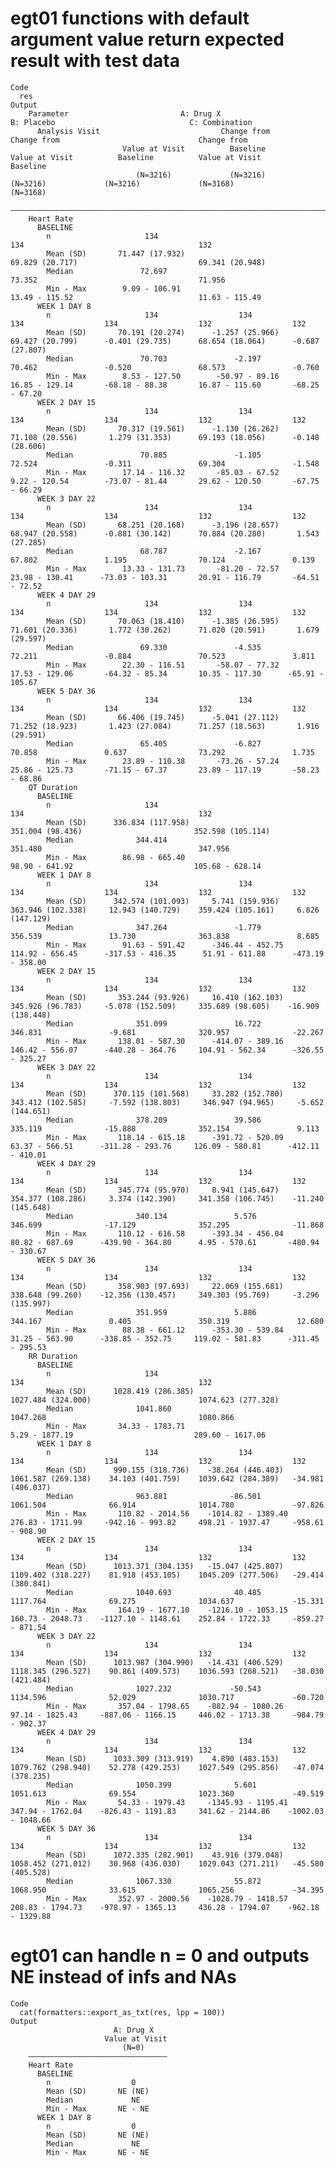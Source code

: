 # egt01 functions with default argument value return expected result with test data

    Code
      res
    Output
        Parameter                         A: Drug X                                B: Placebo                              C: Combination             
          Analysis Visit                           Change from                               Change from                               Change from    
                             Value at Visit          Baseline          Value at Visit          Baseline          Value at Visit          Baseline     
                                (N=3216)             (N=3216)             (N=3216)             (N=3216)             (N=3168)             (N=3168)     
        ——————————————————————————————————————————————————————————————————————————————————————————————————————————————————————————————————————————————
        Heart Rate                                                                                                                                    
          BASELINE                                                                                                                                    
            n                     134                                       134                                       132                             
            Mean (SD)       71.447 (17.932)                           69.829 (20.717)                           69.341 (20.948)                       
            Median               72.697                                    73.352                                    71.956                           
            Min - Max        9.09 - 106.91                             13.49 - 115.52                            11.63 - 115.49                       
          WEEK 1 DAY 8                                                                                                                                
            n                     134                  134                  134                  134                  132                  132        
            Mean (SD)       70.191 (20.274)      -1.257 (25.966)      69.427 (20.799)      -0.401 (29.735)      68.654 (18.064)      -0.687 (27.807)  
            Median               70.703               -2.197               70.462               -0.520               68.573               -0.760      
            Min - Max        8.53 - 127.50        -50.97 - 89.16       16.85 - 129.14       -68.18 - 88.38       16.87 - 115.60       -68.25 - 67.20  
          WEEK 2 DAY 15                                                                                                                               
            n                     134                  134                  134                  134                  132                  132        
            Mean (SD)       70.317 (19.561)      -1.130 (26.262)      71.108 (20.556)       1.279 (31.353)      69.193 (18.056)      -0.148 (28.606)  
            Median               70.885               -1.105               72.524               -0.311               69.304               -1.548      
            Min - Max        17.14 - 116.32       -85.03 - 67.52       9.22 - 120.54        -73.07 - 81.44       29.62 - 120.50       -67.75 - 66.29  
          WEEK 3 DAY 22                                                                                                                               
            n                     134                  134                  134                  134                  132                  132        
            Mean (SD)       68.251 (20.168)      -3.196 (28.657)      68.947 (20.558)      -0.881 (30.142)      70.884 (20.280)       1.543 (27.285)  
            Median               68.787               -2.167               67.802               1.195                70.124               0.139       
            Min - Max        13.33 - 131.73       -81.20 - 72.57       23.98 - 130.41      -73.03 - 103.31       20.91 - 116.79       -64.51 - 72.52  
          WEEK 4 DAY 29                                                                                                                               
            n                     134                  134                  134                  134                  132                  132        
            Mean (SD)       70.063 (18.410)      -1.385 (26.595)      71.601 (20.336)       1.772 (30.262)      71.020 (20.591)       1.679 (29.597)  
            Median               69.330               -4.535               72.211               -0.884               70.523               3.811       
            Min - Max        22.30 - 116.51       -58.07 - 77.32       17.53 - 129.06       -64.32 - 85.34       10.35 - 117.30      -65.91 - 105.67  
          WEEK 5 DAY 36                                                                                                                               
            n                     134                  134                  134                  134                  132                  132        
            Mean (SD)       66.406 (19.745)      -5.041 (27.112)      71.252 (18.923)       1.423 (27.084)      71.257 (18.563)       1.916 (29.591)  
            Median               65.405               -6.827               70.858               0.637                73.292               1.735       
            Min - Max        23.89 - 110.38       -73.26 - 57.24       25.86 - 125.73       -71.15 - 67.37       23.89 - 117.19       -58.23 - 68.86  
        QT Duration                                                                                                                                   
          BASELINE                                                                                                                                    
            n                     134                                       134                                       132                             
            Mean (SD)      336.834 (117.958)                          351.004 (98.436)                         352.598 (105.114)                      
            Median              344.414                                   351.480                                   347.956                           
            Min - Max        86.98 - 665.40                            98.90 - 641.92                           105.68 - 628.14                       
          WEEK 1 DAY 8                                                                                                                                
            n                     134                  134                  134                  134                  132                  132        
            Mean (SD)      342.574 (101.093)     5.741 (159.936)     363.946 (102.338)     12.943 (140.729)    359.424 (105.161)     6.826 (147.129)  
            Median              347.264               -1.779              356.539               13.730              363.838               8.685       
            Min - Max        91.63 - 591.42      -346.44 - 452.75     114.92 - 656.45      -317.53 - 416.35      51.91 - 611.88      -473.19 - 358.00 
          WEEK 2 DAY 15                                                                                                                               
            n                     134                  134                  134                  134                  132                  132        
            Mean (SD)       353.244 (93.926)     16.410 (162.103)     345.926 (96.783)     -5.078 (152.509)     335.689 (98.605)    -16.909 (138.448) 
            Median              351.099               16.722              346.831               -9.681              320.957              -22.267      
            Min - Max       138.01 - 587.30      -414.07 - 389.16     146.42 - 556.07      -440.28 - 364.76     104.91 - 562.34      -326.55 - 325.27 
          WEEK 3 DAY 22                                                                                                                               
            n                     134                  134                  134                  134                  132                  132        
            Mean (SD)      370.115 (101.568)     33.282 (152.780)    343.412 (102.585)     -7.592 (138.803)     346.947 (94.965)     -5.652 (144.651) 
            Median              378.209               39.586              335.119              -15.888              352.154               9.113       
            Min - Max       118.14 - 615.18      -391.72 - 520.09      63.37 - 566.51      -311.28 - 293.76     126.09 - 580.81      -412.11 - 410.01 
          WEEK 4 DAY 29                                                                                                                               
            n                     134                  134                  134                  134                  132                  132        
            Mean (SD)       345.774 (95.970)     8.941 (145.647)     354.377 (108.286)     3.374 (142.390)     341.358 (106.745)    -11.240 (145.648) 
            Median              340.134               5.576               346.699              -17.129              352.295              -11.868      
            Min - Max       110.12 - 616.58      -393.34 - 456.04      80.82 - 687.69      -439.90 - 364.80      4.95 - 570.61       -480.94 - 330.67 
          WEEK 5 DAY 36                                                                                                                               
            n                     134                  134                  134                  134                  132                  132        
            Mean (SD)       358.903 (97.693)     22.069 (155.681)     338.648 (99.260)    -12.356 (130.457)     349.303 (95.769)     -3.296 (135.997) 
            Median              351.959               5.886               344.167               0.405               350.319               12.680      
            Min - Max        88.38 - 661.12      -353.30 - 539.84      31.25 - 563.90      -338.85 - 352.75     119.02 - 581.83      -311.45 - 295.53 
        RR Duration                                                                                                                                   
          BASELINE                                                                                                                                    
            n                     134                                       134                                       132                             
            Mean (SD)      1028.419 (286.385)                        1027.484 (324.000)                        1074.623 (277.328)                     
            Median              1041.860                                  1047.268                                  1080.866                          
            Min - Max       34.33 - 1783.71                            5.29 - 1877.19                           289.60 - 1617.06                      
          WEEK 1 DAY 8                                                                                                                                
            n                     134                  134                  134                  134                  132                  132        
            Mean (SD)      990.155 (318.736)    -38.264 (446.403)    1061.587 (269.138)    34.103 (401.759)    1039.642 (284.389)   -34.981 (406.037) 
            Median              963.881              -86.501              1061.504              66.914              1014.780             -97.826      
            Min - Max       110.82 - 2014.56    -1014.82 - 1389.40    276.83 - 1711.99     -942.16 - 993.82     498.21 - 1937.47     -958.61 - 908.90 
          WEEK 2 DAY 15                                                                                                                               
            n                     134                  134                  134                  134                  132                  132        
            Mean (SD)      1013.371 (304.135)   -15.047 (425.807)    1109.402 (318.227)    81.918 (453.105)    1045.209 (277.506)   -29.414 (380.841) 
            Median              1040.693              40.485              1117.764              69.275              1034.637             -15.331      
            Min - Max       164.19 - 1677.10    -1216.10 - 1053.15    160.73 - 2048.73    -1127.10 - 1148.61    252.84 - 1722.33     -859.27 - 871.54 
          WEEK 3 DAY 22                                                                                                                               
            n                     134                  134                  134                  134                  132                  132        
            Mean (SD)      1013.987 (304.990)   -14.431 (406.529)    1118.345 (296.527)    90.861 (409.573)    1036.593 (268.521)   -38.030 (421.484) 
            Median              1027.232             -50.543              1134.596              52.029              1030.717             -60.720      
            Min - Max       357.04 - 1798.65    -882.94 - 1080.26     97.14 - 1825.43     -887.06 - 1166.15     446.02 - 1713.38     -984.79 - 902.37 
          WEEK 4 DAY 29                                                                                                                               
            n                     134                  134                  134                  134                  132                  132        
            Mean (SD)      1033.309 (313.919)    4.890 (483.153)     1079.762 (298.940)    52.278 (429.253)    1027.549 (295.856)   -47.074 (378.235) 
            Median              1050.399              5.601               1051.613              69.554              1023.360             -49.519      
            Min - Max       54.33 - 1979.43     -1345.93 - 1195.41    347.94 - 1762.04    -826.43 - 1191.83     341.62 - 2144.86    -1002.03 - 1048.66
          WEEK 5 DAY 36                                                                                                                               
            n                     134                  134                  134                  134                  132                  132        
            Mean (SD)      1072.335 (282.901)    43.916 (379.048)    1058.452 (271.012)    30.968 (436.030)    1029.043 (271.211)   -45.580 (405.528) 
            Median              1067.330              55.872              1068.950              33.615              1065.256             -34.395      
            Min - Max       352.97 - 2000.56    -1028.79 - 1418.57    208.83 - 1794.73    -978.97 - 1365.13     436.28 - 1794.07    -962.18 - 1329.88 

# egt01 can handle n = 0 and outputs NE instead of infs and NAs

    Code
      cat(formatters::export_as_txt(res, lpp = 100))
    Output
                           A: Drug X   
                         Value at Visit
                             (N=0)     
        ———————————————————————————————
        Heart Rate                     
          BASELINE                     
            n                  0       
            Mean (SD)       NE (NE)    
            Median             NE      
            Min - Max       NE - NE    
          WEEK 1 DAY 8                 
            n                  0       
            Mean (SD)       NE (NE)    
            Median             NE      
            Min - Max       NE - NE    

